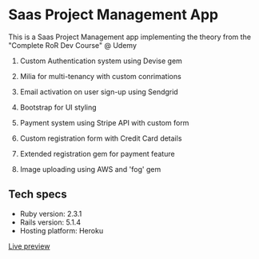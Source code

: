Saas Project Management App
===========================

This is a Saas Project Management app implementing the theory from the "Complete RoR Dev Course" @ Udemy

1. Custom Authentication system using Devise gem
2. Milia for multi-tenancy with custom conrimations
3. Email activation on user sign-up using Sendgrid
4. Bootstrap for UI styling


0. Payment system using Stripe API with custom form
0. Custom registration form with Credit Card details
0. Extended registration gem for payment feature
0. Image uploading using AWS and 'fog' gem

Tech specs
----------

* Ruby version: 2.3.1
* Rails version: 5.1.4
* Hosting platform: Heroku

[Live preview](https://saas-app-martink.herokuapp.com/)
